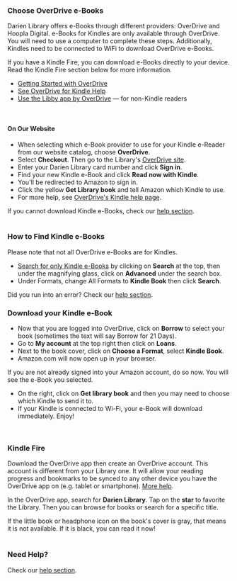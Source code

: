 <div class="row margin-bottom-20">

<div class="col-md-6">

### Choose OverDrive e-Books
Darien Library offers e-Books through different providers: OverDrive and Hoopla Digital. e-Books for Kindles are only available through OverDrive. You will need to use a computer to complete these steps. Additionally, Kindles need to be connected to WiFi to download OverDrive e-Books. 

If you have a Kindle Fire, you can download e-Books directly to your device. Read the Kindle Fire section below for more information. 

* [Getting Started with OverDrive](https://dar.to/2UCbhJ3 "Getting Started with OverDrive")
* [See OverDrive for Kindle Help](https://dar.to/2UfYTzH "See OverDrive for Kindle Help")
* [Use the Libby app by OverDrive](https://dar.to/2QFosYL "Use the Libby app by OverDrive") — for non-Kindle readers
<br />

#### On Our Website
* When selecting which e-Book provider to use for your Kindle e-Reader from our website catalog, choose **OverDrive**. 
* Select **Checkout**. Then go to the Library's [OverDrive site](https://dar.to/39ehj81 "OverDrive site").
* Enter your Darien Library card number and click **Sign in**. 
* Find your new Kindle e-Book and click **Read now with Kindle**. 
* You'll be redirected to Amazon to sign in.
* Click the yellow **Get Library book** and tell Amazon which Kindle to use.
* For more help, see [OverDrive's Kindle help page](https://dar.to/2UfYTzH  "OverDrive's Kindle help page").

If you cannot download Kindle e-Books, check our [help section](https://dar.to/2WPq4CS "help section").
<br />
<br />

### How to Find Kindle e-Books
Please note that not all OverDrive e-Books are for Kindles. 
* [Search for only Kindle e-Books](https://dar.to/2xmSutq "Search only for Kindle e-Books") by clicking on **Search** at the top, then under the magnifying glass, click on **Advanced** under the search box. 
* Under Formats, change All Formats to **Kindle Book** then click **Search**.

Did you run into an error? Check our [help section](https://dar.to/2WPq4CS "help section").
<br />

</div>
<div class="col-md-6">

### Download your Kindle e-Book
* Now that you are logged into OverDrive, click on **Borrow** to select your book (sometimes the text will say Borrow for 21 Days).
* Go to **My account** at the top right then click on **Loans**. 
* Next to the book cover, click on **Choose a Format**, select **Kindle Book**. 
* Amazon.com will now open up in your browser. 

If you are not already signed into your Amazon account, do so now. You will see the e-Book you selected. 
* On the right, click on **Get library book** and then you may need to choose which Kindle to send it to. 
* If your Kindle is connected to Wi-Fi, your e-Book will download immediately. Enjoy! 
<br />

### Kindle Fire
Download the OverDrive app then create an OverDrive account. This account is different from your Library one. It will allow your reading progress and bookmarks to be synced to any other device you have the OverDrive app on (e.g. tablet or smartphone). [More help](https://help.overdrive.com/en-us/9991.html "More help").

In the OverDrive app, search for **Darien Library**. Tap on the **star** to favorite the Library. Then you can browse for books or search for a specific title. 

If the little book or headphone icon on the book's cover is gray, that means it is not available. If it is black, you can read it now!
<br />
<br />

### Need Help?
Check our [help section](https://dar.to/2WPq4CS "help section").

</div>
</div>